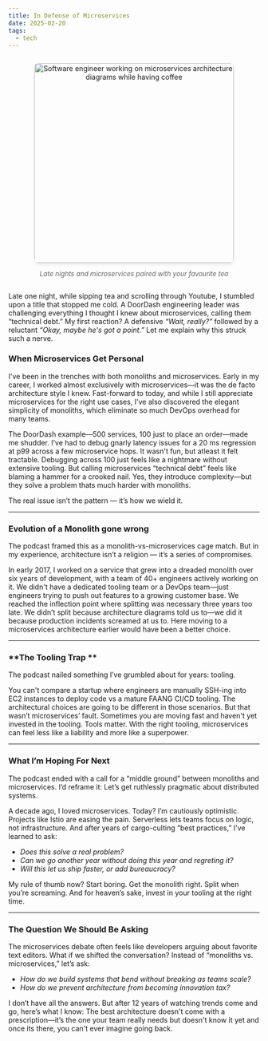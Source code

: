 ```yaml
---
title: In Defense of Microservices
date: 2025-02-20
tags: 
  - tech
---
```


<figure style="margin: 2em 0; text-align: center;">
  <img 
    style="max-width: 100%; height: auto; border-radius: 8px; box-shadow: 0 4px 6px -1px rgba(0, 0, 0, 0.1);" 
    src="/images/in-defense-blog-featured-image.jpeg" 
    alt="Software engineer working on microservices architecture diagrams while having coffee" 
    width="400"
  />
  <figcaption style="margin-top: 1em; color: #666; font-style: italic; font-size: 0.95em;">
    Late nights and microservices paired with your favourite tea
  </figcaption>
</figure>

Late one night, while sipping tea and scrolling through Youtube, I stumbled upon a title that stopped me cold. A DoorDash engineering leader was challenging everything I thought I knew about microservices, calling them “technical debt.” My first reaction? A defensive *“Wait, really?”* followed by a reluctant *“Okay, maybe he's got a point.”* Let me explain why this struck such a nerve.

### **When Microservices Get Personal**  

I've been in the trenches with both monoliths and microservices. Early in my career, I worked almost exclusively with microservices—it was the de facto architecture style I knew. Fast-forward to today, and while I still appreciate microservices for the right use cases, I've also discovered the elegant simplicity of monoliths, which eliminate so much DevOps overhead for many teams.

The DoorDash example—500 services, 100 just to place an order—made me shudder. I’ve had to debug gnarly latency issues for a 20 ms regression at p99 across a few microservice hops. It wasn't fun, but atleast it felt tractable. Debugging across 100 just feels like a nightmare without extensive tooling. But calling microservices “technical debt” feels like blaming a hammer for a crooked nail. Yes, they introduce complexity—but they solve a problem thats much harder with monoliths.

The real issue isn’t the pattern — it’s how we wield it.

---

### **Evolution of a Monolith gone wrong**  

The podcast framed this as a monolith-vs-microservices cage match. But in my experience, architecture isn’t a religion — it’s a series of compromises.

In early 2017, I worked on a service that grew into a dreaded monolith over six years of development, with a team of 40+ engineers actively working on it. We didn't have a dedicated tooling team or a DevOps team—just engineers trying to push out features to a growing customer base. We reached the inflection point where splitting was necessary three years too late. We didn’t split because architecture diagrams told us to—we did it because production incidents screamed at us to. Here moving to a microservices architecture earlier would have been a better choice.

---

### **The Tooling Trap **  

The podcast nailed something I’ve grumbled about for years: tooling.

You can't compare a startup where engineers are manually SSH-ing into EC2 instances to deploy code vs a mature FAANG CI/CD tooling. The architectural choices are going to be different in those scenarios. But that wasn’t microservices’ fault. Sometimes you are moving fast and haven't yet invested in the tooling. Tools matter. With the right tooling, microservices can feel less like a liability and more like a superpower.

---

### **What I’m Hoping For Next**  

The podcast ended with a call for a “middle ground” between monoliths and microservices. I’d reframe it: Let’s get ruthlessly pragmatic about distributed systems.

A decade ago, I loved microservices. Today? I’m cautiously optimistic. Projects like Istio are easing the pain. Serverless lets teams focus on logic, not infrastructure. And after years of cargo-culting “best practices,” I’ve learned to ask:  

- *Does this solve a real problem?*
- *Can we go another year without doing this year and regreting it?*
- *Will this let us ship faster, or add bureaucracy?*

My rule of thumb now? Start boring. Get the monolith right. Split when you’re screaming. And for heaven’s sake, invest in your tooling at the right time. 

---

### **The Question We Should Be Asking**  

The microservices debate often feels like developers arguing about favorite text editors. What if we shifted the conversation? Instead of “monoliths vs. microservices,” let’s ask:  

- *How do we build systems that bend without breaking as teams scale?*
- *How do we prevent architecture from becoming innovation tax?*

I don’t have all the answers. But after 12 years of watching trends come and go, here’s what I know: The best architecture doesn't come with a prescription—it’s the one your team really needs but doesn't know it yet and once its there, you can't ever imagine going back.